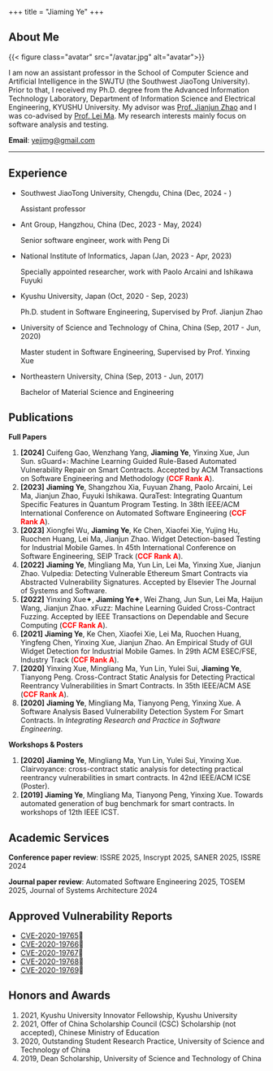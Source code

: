 +++
title = "Jiaming Ye"
+++

## About Me

{{< figure class="avatar" src="/avatar.jpg" alt="avatar">}}

I am now an assistant professor in the School of Computer Science and Artificial Intelligence in the SWJTU (the Southwest JiaoTong University). Prior to that, I received my Ph.D. degree from the Advanced Information Technology Laboratory, Department of Information Science and Electrical Engineering, KYUSHU University. My advisor was [Prof. Jianjun Zhao](http://stap.ait.kyushu-u.ac.jp/~zhao/) and I was co-advised by [Prof. Lei Ma](https://malei.xyz/). My research interests mainly focus on software analysis and testing.

<!-- **Office**: West 2 room 714, Kyushu University Ito Campus, Fukuoka, Japan -->

**Email**: yejjmg@gmail.com

---

## Experience

* Southwest JiaoTong University, Chengdu, China (Dec, 2024 - )
  
  Assistant professor

* Ant Group, Hangzhou, China (Dec, 2023 - May, 2024)
  
  Senior software engineer, work with Peng Di

* National Institute of Informatics, Japan (Jan, 2023 - Apr, 2023)

  Specially appointed researcher, work with Paolo Arcaini and Ishikawa Fuyuki

* Kyushu University, Japan (Oct, 2020 - Sep, 2023)

  Ph.D. student in Software Engineering, Supervised by Prof. Jianjun Zhao

* University of Science and Technology of China, China (Sep, 2017 - Jun, 2020)

  Master student in Software Engineering, Supervised by Prof. Yinxing Xue

* Northeastern University, China (Sep, 2013 - Jun, 2017)

  Bachelor of Material Science and Engineering

## Publications

**Full Papers**

1. **[2024]**&nbsp;Cuifeng Gao, Wenzhang Yang, **Jiaming Ye**, Yinxing Xue, Jun Sun. sGuard+: Machine Learning Guided Rule-Based Automated Vulnerability Repair on Smart Contracts. Accepted by ACM Transactions on Software Engineering and Methodology (**<font color=red>CCF Rank A</font>**).
2. **[2023]**&nbsp;**Jiaming Ye**, Shangzhou Xia, Fuyuan Zhang, Paolo Arcaini, Lei Ma, Jianjun Zhao, Fuyuki Ishikawa. QuraTest: Integrating Quantum Specific Features in Quantum Program Testing. In 38th IEEE/ACM International Conference on Automated Software Engineering (**<font color=red>CCF Rank A</font>**).
3. **[2023]**&nbsp;Xiongfei Wu, **Jiaming Ye**, Ke Chen, Xiaofei Xie, Yujing Hu, Ruochen Huang, Lei Ma, Jianjun Zhao. Widget Detection-based Testing for Industrial Mobile Games. In 45th International Conference on Software Engineering, SEIP Track (**<font color=red>CCF Rank A</font>**).
4. **[2022]**&nbsp;**Jiaming Ye**, Mingliang Ma, Yun Lin, Lei Ma, Yinxing Xue, Jianjun Zhao. Vulpedia: Detecting Vulnerable Ethereum Smart Contracts via Abstracted Vulnerability Signatures. Accepted by Elsevier The Journal of Systems and Software. 
5. **[2022]** Yinxing Xue✦, **Jiaming Ye✦**, Wei Zhang, Jun Sun, Lei Ma, Haijun Wang, Jianjun Zhao. xFuzz: Machine Learning Guided Cross-Contract Fuzzing. Accepted by IEEE Transactions on Dependable and Secure Computing (**<font color=red>CCF Rank A</font>**).
6. **[2021]**&nbsp;**Jiaming Ye**, Ke Chen, Xiaofei Xie, Lei Ma, Ruochen Huang, Yingfeng Chen, Yinxing Xue, Jianjun Zhao. An Empirical Study of GUI Widget Detection for Industrial Mobile Games. In 29th ACM ESEC/FSE, Industry Track (**<font color=red>CCF Rank A</font>**).
7. **[2020]** Yinxing Xue, Mingliang Ma, Yun Lin, Yulei Sui, **Jiaming Ye**, Tianyong Peng. Cross-Contract Static Analysis for Detecting Practical Reentrancy Vulnerabilities in Smart Contracts. In 35th IEEE/ACM ASE (**<font color=red>CCF Rank A</font>**).
8. **[2020]**&nbsp;**Jiaming Ye**, Mingliang Ma, Tianyong Peng, Yinxing Xue. A Software Analysis Based Vulnerability Detection System For Smart Contracts. In *Integrating Research and Practice in Software Engineering*.

**Workshops & Posters**

1. **[2020]**&nbsp;**Jiaming Ye**, Mingliang Ma, Yun Lin, Yulei Sui, Yinxing Xue. Clairvoyance: cross-contract static analysis for detecting practical reentrancy vulnerabilities in smart contracts. In 42nd IEEE/ACM ICSE (Poster).
2. **[2019]**&nbsp;**Jiaming Ye**, Mingliang Ma, Tianyong Peng, Yinxing Xue. Towards automated generation of bug benchmark for smart contracts. In workshops of 12th IEEE ICST.

## Academic Services

**Conference paper review**: ISSRE 2025, Inscrypt 2025, SANER 2025, ISSRE 2024

**Journal paper review**: Automated Software Engineering 2025, TOSEM 2025, Journal of Systems Architecture 2024

## Approved Vulnerability Reports

* [CVE-2020-19765](https://cve.mitre.org/cgi-bin/cvename.cgi?name=CVE-2020-19765)🐞
* [CVE-2020-19766](https://cve.mitre.org/cgi-bin/cvename.cgi?name=CVE-2020-19766)🐞
* [CVE-2020-19767](https://cve.mitre.org/cgi-bin/cvename.cgi?name=CVE-2020-19767)🐞
* [CVE-2020-19768](https://cve.mitre.org/cgi-bin/cvename.cgi?name=CVE-2020-19768)🐞
* [CVE-2020-19769](https://cve.mitre.org/cgi-bin/cvename.cgi?name=CVE-2020-19769)🐞

## Honors and Awards

1. 2021, Kyushu University Innovator Fellowship, Kyushu University
2. 2021, Offer of China Scholarship Council (CSC) Scholarship (not accepted), Chinese Ministry of Education
3. 2020, Outstanding Student Research Practice, University of Science and Technology of China
4. 2019, Dean Scholarship, University of Science and Technology of China

